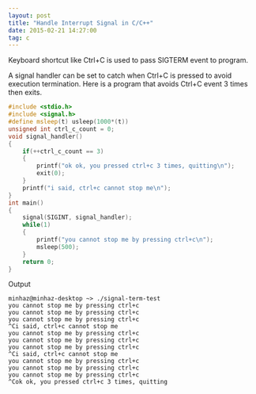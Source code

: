 ```yaml
---
layout: post
title: "Handle Interrupt Signal in C/C++"
date: 2015-02-21 14:27:00
tag: c
---
```

Keyboard shortcut like Ctrl+C is used to pass SIGTERM event to program.

A signal handler can be set to catch when Ctrl+C is pressed to avoid execution termination. Here is a program that avoids Ctrl+C event 3 times then exits.

```cpp
#include <stdio.h>
#include <signal.h>
#define msleep(t) usleep(1000*(t))
unsigned int ctrl_c_count = 0;
void signal_handler()
{
    if(++ctrl_c_count == 3)
    {
        printf("ok ok, you pressed ctrl+c 3 times, quitting\n");
        exit(0);
    }
    printf("i said, ctrl+c cannot stop me\n");
}
int main()
{
    signal(SIGINT, signal_handler);
    while(1)
    {
        printf("you cannot stop me by pressing ctrl+c\n");
        msleep(500);
    }
    return 0;
}
```

Output

```
minhaz@minhaz-desktop ~> ./signal-term-test
you cannot stop me by pressing ctrl+c
you cannot stop me by pressing ctrl+c
you cannot stop me by pressing ctrl+c
^Ci said, ctrl+c cannot stop me
you cannot stop me by pressing ctrl+c
you cannot stop me by pressing ctrl+c
you cannot stop me by pressing ctrl+c
^Ci said, ctrl+c cannot stop me
you cannot stop me by pressing ctrl+c
you cannot stop me by pressing ctrl+c
you cannot stop me by pressing ctrl+c
^Cok ok, you pressed ctrl+c 3 times, quitting
```
